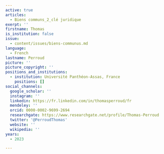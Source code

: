 ```yaml
---
active: true
articles:
  - Biens communs_2_clé juridique
exerpt: ''
firstname: Thomas
is_institution: false
issue:
  - content/issues/biens-communus.md
language:
  - French
lastname: Perroud
picture: ''
picture_copyright: ''
positions_and_institutions:
  - institution: Université Panthéon-Assas, France
    positions: []
social_channels:
  google_scholar: ''
  instagram: ''
  linkedin: https://fr.linkedin.com/in/thomasperroud/fr
  mendeley: ''
  orcid: 0000-0002-9699-2694
  researchgate: https://www.researchgate.net/profile/Thomas-Perroud
  twitter: '@PerroudThomas'
  website: ''
  wikipedia: ''
years:
  - 2023

---
```

